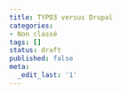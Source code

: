 ```yaml
---
title: TYPO3 versus Drupal
categories:
- Non classé
tags: []
status: draft
published: false
meta:
  _edit_last: '1'
---
```

